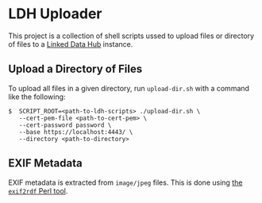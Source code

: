 # LDH Uploader

This project is a collection of shell scripts ussed to upload files or directory
of files to a [Linked Data Hub](https://github.com/AtomGraph/LinkedDataHub)
instance.

## Upload a Directory of Files

To upload all files in a given directory, run `upload-dir.sh` with a command
like the following:

    $  SCRIPT_ROOT=<path-to-ldh-scripts> ./upload-dir.sh \
       --cert-pem-file <path-to-cert-pem> \
       --cert-password password \
       --base https://localhost:4443/ \
       --directory <path-to-directory>

## EXIF Metadata

EXIF metadata is extracted from `image/jpeg` files.  This is done using [the
`exif2rdf` Perl tool](https://github.com/mkanzaki/exif2rdf).

